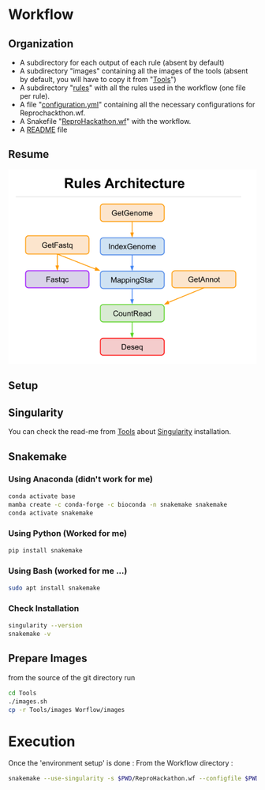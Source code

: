 # Workflow

## Organization

* A subdirectory for each output of each rule (absent by default)
* A subdirectory "images" containing all the images of the tools (absent by default, you will have to copy it from "[Tools](../Tools/)")
* A subdirectory "[rules](./rules/)" with all the rules used in the workflow (one file per rule).
* A file "[configuration.yml](./configuration.yml)" containing all the necessary configurations for Reprochackthon.wf.
* A Snakefile "[ReproHackathon.wf](./ReproHackathon.wf)" with the workflow.
* A [README](./README.md) file

## Resume
![alt text](./rules_architecture.png)

## Setup

## Singularity 

You can check the read-me from [Tools](../Tools/) about [Singularity](../Tools/README.md/#install-singularity) installation.

## Snakemake

### Using Anaconda (didn't work for me)
```bash
conda activate base
mamba create -c conda-forge -c bioconda -n snakemake snakemake
conda activate snakemake
```
### Using Python (Worked for me)
```bash
pip install snakemake
```

### Using Bash (worked for me ...)
```bash
sudo apt install snakemake
```

### Check Installation
```bash
singularity --version
snakemake -v  
```

## Prepare Images
from the source of the git directory run
```bash
cd Tools
./images.sh
cp -r Tools/images Worflow/images
```

# Execution
Once the 'environment setup' is done :
From the Workflow directory :
```bash
snakemake --use-singularity -s $PWD/ReproHackathon.wf --configfile $PWD/configuration.yml -j 1 -k --printshellcmds
```